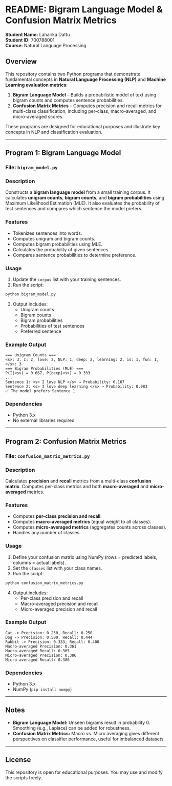 # README: Bigram Language Model & Confusion Matrix Metrics

**Student Name:** Laharika Dattu  
**Student ID:** 700788001  
**Course:** Natural Language Processing

## Overview
This repository contains two Python programs that demonstrate fundamental concepts in **Natural Language Processing (NLP)** and **Machine Learning evaluation metrics**:

1. **Bigram Language Model** – Builds a probabilistic model of text using bigram counts and computes sentence probabilities.
2. **Confusion Matrix Metrics** – Computes precision and recall metrics for multi-class classification, including per-class, macro-averaged, and micro-averaged scores.

These programs are designed for educational purposes and illustrate key concepts in NLP and classification evaluation.

---

## Program 1: Bigram Language Model

### File: `bigram_model.py`

### Description
Constructs a **bigram language model** from a small training corpus. It calculates **unigram counts**, **bigram counts**, and **bigram probabilities** using Maximum Likelihood Estimation (MLE). It also evaluates the probability of test sentences and compares which sentence the model prefers.

### Features
- Tokenizes sentences into words.
- Computes unigram and bigram counts.
- Computes bigram probabilities using MLE.
- Calculates the probability of given sentences.
- Compares sentence probabilities to determine preference.

### Usage
1. Update the `corpus` list with your training sentences.
2. Run the script:
```bash
python bigram_model.py
```
3. Output includes:
   - Unigram counts  
   - Bigram counts  
   - Bigram probabilities  
   - Probabilities of test sentences  
   - Preferred sentence

### Example Output
```
=== Unigram Counts ===
<s>: 3, I: 2, love: 2, NLP: 1, deep: 2, learning: 2, is: 1, fun: 1, </s>: 3
=== Bigram Probabilities (MLE) ===
P(I|<s>) = 0.667, P(deep|<s>) = 0.333
...
Sentence 1: <s> I love NLP </s> → Probability: 0.167
Sentence 2: <s> I love deep learning </s> → Probability: 0.083
✅ The model prefers Sentence 1
```

### Dependencies
- Python 3.x  
- No external libraries required

---

## Program 2: Confusion Matrix Metrics

### File: `confusion_matrix_metrics.py`

### Description
Calculates **precision** and **recall** metrics from a multi-class **confusion matrix**. Computes per-class metrics and both **macro-averaged** and **micro-averaged** metrics.

### Features
- Computes **per-class precision and recall**.
- Computes **macro-averaged metrics** (equal weight to all classes).
- Computes **micro-averaged metrics** (aggregates counts across classes).
- Handles any number of classes.

### Usage
1. Define your confusion matrix using NumPy (rows = predicted labels, columns = actual labels).  
2. Set the `classes` list with your class names.  
3. Run the script:
```bash
python confusion_matrix_metrics.py
```
4. Output includes:
   - Per-class precision and recall  
   - Macro-averaged precision and recall  
   - Micro-averaged precision and recall

### Example Output
```
Cat -> Precision: 0.250, Recall: 0.250
Dog -> Precision: 0.500, Recall: 0.444
Rabbit -> Precision: 0.333, Recall: 0.400
Macro-averaged Precision: 0.361
Macro-averaged Recall: 0.365
Micro-averaged Precision: 0.386
Micro-averaged Recall: 0.386
```

### Dependencies
- Python 3.x  
- NumPy (`pip install numpy`)

---

## Notes
- **Bigram Language Model:** Unseen bigrams result in probability 0. Smoothing (e.g., Laplace) can be added for robustness.  
- **Confusion Matrix Metrics:** Macro vs. Micro averaging gives different perspectives on classifier performance, useful for imbalanced datasets.

---

## License
This repository is open for educational purposes. You may use and modify the scripts freely.

